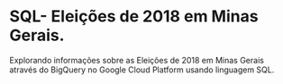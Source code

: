 # SQL- Eleições de 2018 em Minas Gerais.
Explorando informações sobre as Eleições de 2018 em Minas Gerais através do BigQuery no Google Cloud Platform usando linguagem SQL.
